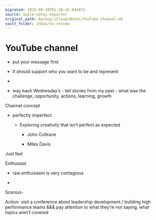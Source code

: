 ```yaml
---
migrated: 2025-09-20T01:50:16.944473
source: apple-notes-exporter
original_path: Backup/iCloud/Notes/YouTube channel.md
vault_folder: Inbox/to-review
---
```

# YouTube channel

- put your message first
- It should support who you want to be and represent 
- 

- way back Wednesday’s - tell stories from my past - what was the challenge, opportunity, actions, learning, growth 

Channel concept 

- perfectly imperfect 

	- Exploring creativity that isn’t perfect as expected 

		- John Coltrane 

		- Miles Davis 

Just feel

Enthusiast 

- raw enthusiasm is very contagious 

- 

Scenius- 

Action: visit a conference about leadership development / building high performance teams &&& pay attention to what they’re not saying, what topics aren’t covered

